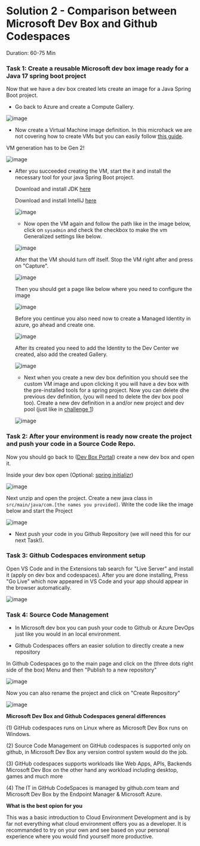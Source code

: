 # Solution 2 - Comparison between Microsoft Dev Box and Github Codespaces 

Duration: 60-75 Min

### Task 1: Create a reusable Microsoft dev box image ready for a Java 17 spring boot project

Now that we have a dev box created lets create an image for a Java Spring Boot project.

- Go back to Azure and create a Compute Gallery.

![image](../images/solution2/Capture21.PNG)


- Now create a Virtual Machine image definition. In this microhack we are not covering how to create VMs but you can easily follow [this guide](https://learn.microsoft.com/en-us/azure/virtual-machines/windows/quick-create-portal). 

VM generation has to be Gen 2!

![image](../images/solution2/Capture9.PNG)


- After you succeeded creating the VM, start the it and install the necessary tool for your java Spring Boot project.

  Download and install JDK [here](https://www.oracle.com/java/technologies/downloads/#jdk19-windows)
  
  Download and install IntelliJ [here](https://www.jetbrains.com/idea/download/#section=windows)
  
  ![image](../images/solution2/Capture.PNG)
  
  
  - Now open the VM again and follow the path like in the image below, click on `sysadmin` and check the checkbox to make the vm Generalized settings like below.
  
   ![image](../images/solution2/Capture14.PNG)
   
   After that the VM should turn off itself. Stop the VM right after and press on "Capture".
   
  ![image](../images/solution2/Capture15.PNG)
  
  Then you should get a page like below where you need to configure the image
  
   ![image](../images/solution2/Capture16.PNG)
   
   
   Before you centinue you also need now to create a Managed Identity in azure, go ahead and create one. 
   
   ![image](../images/solution2/Capture17.PNG)
   
   After its created you need to add the Identity to the Dev Center we created, also add the created Gallery.
   
   ![image](../images/solution2/Capture19.PNG)
   
   
   - Next when you create a new dev box definition you should see the custom VM image and upon clicking it you will have a dev box with the pre-installed
    tools for a spring project. Now you can delete dhe previous dev definition, (you will need to delete the dev box pool too). 
    Create a new dev definition in a and/or new project  and dev pool (just like in [challenge 1](../challenges/01-How-to-get-up-to-speed-as-Developer-using-Cloud-Environment-Development.md))
   
   ![image](../images/solution2/Capture20.PNG)
   
   


### Task 2: After your environment is ready now create the project and push your code in a Source Code Repo.

Now you should go back to ([Dev Box Portal](https://aka.ms/devbox-portal)) create a new dev box and open it.

Inside your dev box open (Optional: [spring initializr](https://start.spring.io/)) 

 ![image](../images/solution2/Capture2.PNG)
 
 Next unzip and open the project. Create a new java class in `src/main/java/com.[the names you provided]`.
 Write the code like the image below and start the Project
 
 
![image](../images/solution2/Capture5.PNG)

- Next push your code in you Github Repository (we will need this for our next Task!).


### Task 3: Github Codespaces environment setup

Open VS Code and in the Extensions tab search for "Live Server" and install it (apply on dev box and codespaces).
After you are done installing, Press "Go Live" which now appeared in VS Code and your app should appear in the browser automatically.

![image](../images/solution2/26.png)

### Task 4: Source Code Management

- In Microsoft dev box you can push your code to Github or Azure DevOps just like you would in an local environment.

- Github Codespaces offers an easier solution to directly create a new repository

In Github Codespaces go to the main page and click on the (three dots right side of the box) Menu and then "Publish to a new repository"

![image](../images/solution2/Screenshot11.png)

Now you can also rename the project and click on "Create Repository"

![image](../images/solution2/Screenshot12.png)


**Microsoft Dev Box and Github Codespaces general differences**

(1) GitHub codespaces runs on Linux where as Microsoft Dev Box runs on Windows. 

(2) Source Code Management on GitHub codespaces is supported only on github, in Microsoft Dev Box any version control system would do the job. 

(3) GitHub codespaces supports workloads like Web Apps, APIs, Backends Microsoft Dev Box on the other hand any workload including desktop, games and much more 

(4) The IT in GitHub CodeSpaces is managed by github.com team and Microsoft Dev Box by the Endpoint Manager & Microsoft Azure.


**What is the best opion for you**  

This was a basic introduction to Cloud Environment Development and is by far not everything what cloud environment offers you as a developer. It is recommanded to try on your own and see based on your personal experience where you would find yourself more productive. 
